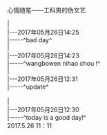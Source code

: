心情随笔——工科男的伪文艺

 |
 <br /> |---2017年05月26日14:25
 <br /> |-----^bad day^ <br />
 |
 <br /> |---2017年05月26日14:23
 <br /> |-----^wangbowen nihao chou !^ <br />
 |
 <br /> |---2017年05月26日12:31
 <br /> |-----^update^ <br />
 <br /> |
 <br /> |---2017年05月26日12:30
 <br /> |-----^today is a good day!^ <br />
2017.5.26 11：11
